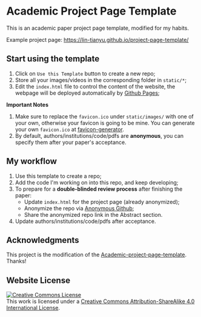# Academic Project Page Template
This is an academic paper project page template, modified for my habits.

Example project page: https://lin-tianyu.github.io/project-page-template/



## Start using the template
1. Click on `Use this Template` button to create a new repo;
2. Store all your images/videos in the corresponding folder in `static/*`;
3. Edit the `index.html` file to control the content of the website, the webpage will be deployed automatically by [Github Pages](https://pages.github.com/);

**Important Notes** 
1. Make sure to replace the `favicon.ico` under `static/images/` with one of your own, otherwise your favicon is going to be mine. You can generate your own `favicon.ico` at [favicon-generator](https://favicon.io/favicon-generator/).
2. By default, authors/institutions/code/pdfs are **anonymous**, you can specify them after your paper's acceptance.

## My workflow
1. Use this template to create a repo;
2. Add the code I'm working on into this repo, and keep developing;
3. To prepare for a **double-blinded review process** after finishing the paper:
   - Update `index.html` for the project page (already anonymized); 
   - Anonymize the repo via [Anonymous Github](https://anonymous.4open.science/);
   - Share the anonymized repo link in the Abstract section.
5. Update authors/institutions/code/pdfs after acceptance.

## Acknowledgments
This project is the modification of the [Academic-project-page-template](https://github.com/eliahuhorwitz/Academic-project-page-template). Thanks!

## Website License
<a rel="license" href="http://creativecommons.org/licenses/by-sa/4.0/"><img alt="Creative Commons License" style="border-width:0" src="https://i.creativecommons.org/l/by-sa/4.0/88x31.png" /></a><br />This work is licensed under a <a rel="license" href="http://creativecommons.org/licenses/by-sa/4.0/">Creative Commons Attribution-ShareAlike 4.0 International License</a>.

